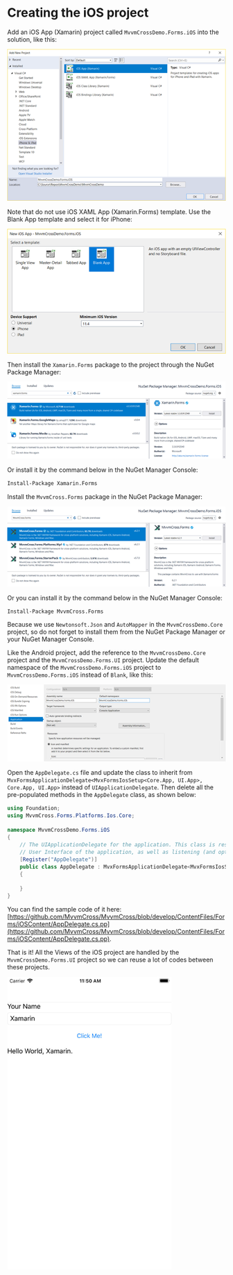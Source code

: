 # Creating the iOS project

Add an iOS App \(Xamarin\) project called `MvvmCrossDemo.Forms.iOS` into the solution, like this:

![](../../.gitbook/assets/image%20%2854%29.png)

Note that do not use iOS XAML App \(Xamarin.Forms\) template. Use the Blank App template and select it for iPhone:

![](../../.gitbook/assets/image%20%2836%29.png)

Then install the `Xamarin.Forms` package to the project through the NuGet Package Manager:

![](../../.gitbook/assets/image%20%286%29.png)

Or install it by the command below in the NuGet Manager Console:

```bash
Install-Package Xamarin.Forms
```

Install the `MvvmCross.Forms` package in the NuGet Package Manager:

![](../../.gitbook/assets/image%20%281%29.png)

Or you can install it by the command below in the NuGet Manager Console:

```bash
Install-Package MvvmCross.Forms
```

Because we use `Newtonsoft.Json` and `AutoMapper` in the `MvvmCrossDemo.Core` project, so do not forget to install them from the NuGet Package Manager or your NuGet Manager Console.

Like the Android project, add the reference to the `MvvmCrossDemo.Core` project and the `MvvmCrossDemo.Forms.UI` project. Update the default namespace of the `MvvmCrossDemo.Forms.iOS` project to `MvvmCrossDemo.Forms.iOS` instead of `Blank`, like this:

![](../../.gitbook/assets/image%20%284%29.png)

Open the `AppDelegate.cs` file and update the class to inherit from `MvxFormsApplicationDelegate<MvxFormsIosSetup<Core.App, UI.App>, Core.App, UI.App>` instead of `UIApplicationDelegate`. Then delete all the pre-populated methods in the `AppDelegate` class, as shown below:

```csharp
using Foundation;
using MvvmCross.Forms.Platforms.Ios.Core;

namespace MvvmCrossDemo.Forms.iOS
{
    // The UIApplicationDelegate for the application. This class is responsible for launching the
    // User Interface of the application, as well as listening (and optionally responding) to application events from iOS.
    [Register("AppDelegate")]
    public class AppDelegate : MvxFormsApplicationDelegate<MvxFormsIosSetup<Core.App, UI.App>, Core.App, UI.App>
    {

    }
}
```

You can find the sample code of it here: [https://github.com/MvvmCross/MvvmCross/blob/develop/ContentFiles/Forms/iOSContent/AppDelegate.cs.pp](https://github.com/MvvmCross/MvvmCross/blob/develop/ContentFiles/Forms/iOSContent/AppDelegate.cs.pp).

That is it! All the Views of the iOS project are handled by the `MvvmCrossDemo.Forms.UI` project so we can reuse a lot of codes between these projects.

![](../../.gitbook/assets/image%20%2811%29.png)

